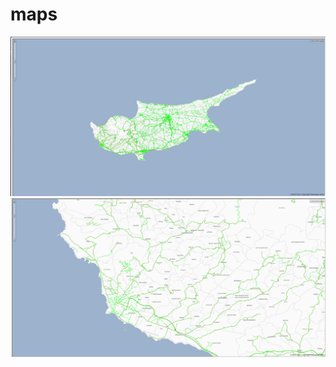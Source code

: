 # maps

![Maps Sample Screenshot - Cyprus](maps-screenshot-1.png "Maps Sample Screenshot - Cyprus")
![Maps Sample Screenshot - Paphos](maps-screenshot-2.png "Maps Sample Screenshot - Paphos")


